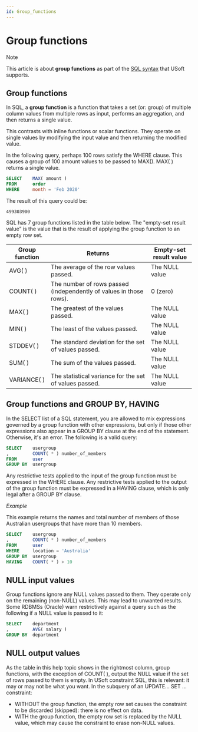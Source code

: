 ```yaml
---
id: Group_functions
---
```


# Group functions



> [!NOTE]
> This article is about **group functions** as part of the [SQL syntax](/docs/Modeller_and_Rules_Engine/SQL_syntax) that USoft supports.

## **Group functions**

In SQL, a **group function** is a function that takes a set (or: group) of multiple column values from multiple rows as input, performs an aggregation, and then returns a single value.

This contrasts with inline functions or scalar functions. They operate on single values by modifying the input value and then returning the modified value.

In the following query, perhaps 100 rows satisfy the WHERE clause. This causes a group of 100 amount values to be passed to MAX(). MAX( ) returns a single value.

```sql
SELECT    MAX( amount )
FROM      order
WHERE     month = 'Feb 2020'
```

The result of this query could be:

```
499303900
```

SQL has 7 group functions listed in the table below. The "empty-set result value” is the value that is the result of applying the group function to an empty row set.

|**Group function**|**Returns**|**Empty-set result value**|
|--------|--------|--------|
|AVG( )  |The average of the row values passed.|The NULL value|
|COUNT( )|The number of rows passed (independently of values in those rows).|0 (zero)|
|MAX( )  |The greatest of the values passed.|The NULL value|
|MIN( )  |The least of the values passed.|The NULL value|
|STDDEV( )|The standard deviation for the set of values passed.|The NULL value|
|SUM( )  |The sum of the values passed.|The NULL value|
|VARIANCE( )|The statistical variance for the set of values passed.|The NULL value|



## Group functions and GROUP BY, HAVING

In the SELECT list of a SQL statement, you are allowed to mix expressions governed by a group function with other expressions, but only if those other expressions also appear in a GROUP BY clause at the end of the statement. Otherwise, it's an error. The following is a valid query:

```sql
SELECT    usergroup
,         COUNT( * ) number_of_members
FROM      user
GROUP BY  usergroup
```

Any restrictive tests applied to the input of the group function must be expressed in the WHERE clause. Any restrictive tests applied to the output of the group function must be expressed in a HAVING clause, which is only legal after a GROUP BY clause.

*Example*

This example returns the names and total number of members of those Australian usergroups that have more than 10 members.

```sql
SELECT    usergroup
,         COUNT( * ) number_of_members
FROM      user
WHERE     location = 'Australia'
GROUP BY  usergroup
HAVING    COUNT( * ) > 10
```

## NULL input values

Group functions ignore any NULL values passed to them. They operate only on the remaining (non-NULL) values. This may lead to unwanted results. Some RDBMSs (Oracle) warn restrictively against a query such as the following if a NULL value is passed to it:

```sql
SELECT    department
,         AVG( salary )
GROUP BY  department
```

## NULL output values

As the table in this help topic shows in the rightmost column, group functions, with the exception of COUNT( ), output the NULL value if the set of rows passed to them is empty. In USoft constraint SQL, this is relevant: it may or may not be what you want. In the subquery of an UPDATE... SET ... constraint:

- WITHOUT the group function, the empty row set causes the constraint to be discarded (skipped): there is no effect on data.
- WITH the group function, the empty row set is replaced by the NULL value, which may cause the constraint to erase non-NULL values.